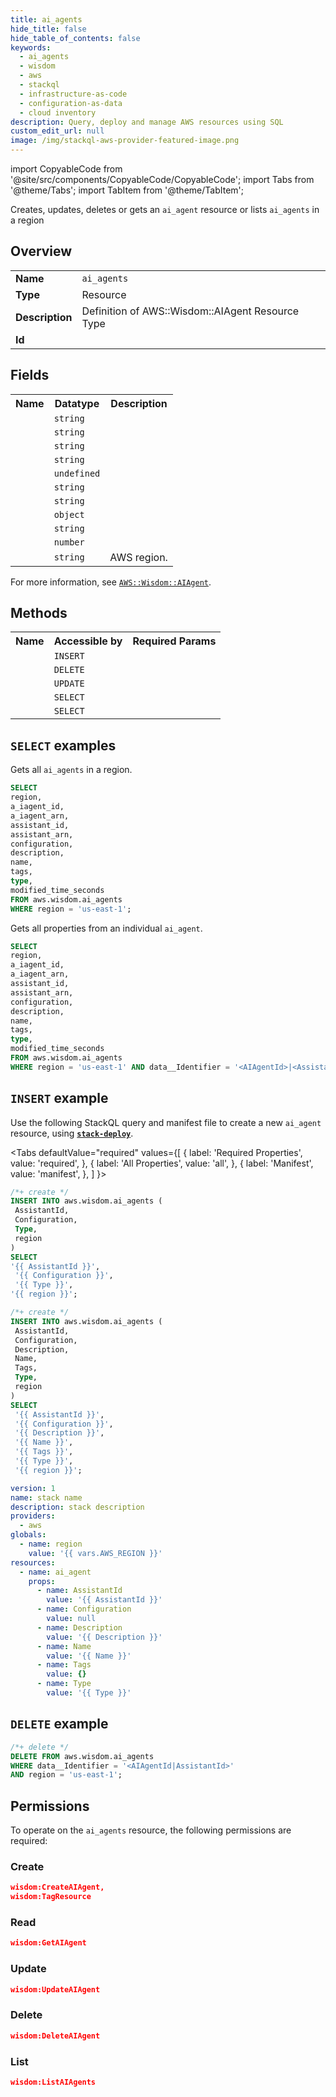```yaml
---
title: ai_agents
hide_title: false
hide_table_of_contents: false
keywords:
  - ai_agents
  - wisdom
  - aws
  - stackql
  - infrastructure-as-code
  - configuration-as-data
  - cloud inventory
description: Query, deploy and manage AWS resources using SQL
custom_edit_url: null
image: /img/stackql-aws-provider-featured-image.png
---
```


import CopyableCode from '@site/src/components/CopyableCode/CopyableCode';
import Tabs from '@theme/Tabs';
import TabItem from '@theme/TabItem';

Creates, updates, deletes or gets an <code>ai_agent</code> resource or lists <code>ai_agents</code> in a region

## Overview
<table>
<tbody>
<tr><td><b>Name</b></td><td><code>ai_agents</code></td></tr>
<tr><td><b>Type</b></td><td>Resource</td></tr>
<tr><td><b>Description</b></td><td>Definition of AWS::Wisdom::AIAgent Resource Type</td></tr>
<tr><td><b>Id</b></td><td><CopyableCode code="aws.wisdom.ai_agents" /></td></tr>
</tbody>
</table>

## Fields
<table>
<tbody>
<tr><th>Name</th><th>Datatype</th><th>Description</th></tr><tr><td><CopyableCode code="a_iagent_id" /></td><td><code>string</code></td><td></td></tr>
<tr><td><CopyableCode code="a_iagent_arn" /></td><td><code>string</code></td><td></td></tr>
<tr><td><CopyableCode code="assistant_id" /></td><td><code>string</code></td><td></td></tr>
<tr><td><CopyableCode code="assistant_arn" /></td><td><code>string</code></td><td></td></tr>
<tr><td><CopyableCode code="configuration" /></td><td><code>undefined</code></td><td></td></tr>
<tr><td><CopyableCode code="description" /></td><td><code>string</code></td><td></td></tr>
<tr><td><CopyableCode code="name" /></td><td><code>string</code></td><td></td></tr>
<tr><td><CopyableCode code="tags" /></td><td><code>object</code></td><td></td></tr>
<tr><td><CopyableCode code="type" /></td><td><code>string</code></td><td></td></tr>
<tr><td><CopyableCode code="modified_time_seconds" /></td><td><code>number</code></td><td></td></tr>
<tr><td><CopyableCode code="region" /></td><td><code>string</code></td><td>AWS region.</td></tr>
</tbody>
</table>

For more information, see <a href="https://docs.aws.amazon.com/AWSCloudFormation/latest/UserGuide/aws-resource-wisdom-aiagent.html"><code>AWS::Wisdom::AIAgent</code></a>.

## Methods

<table>
<tbody>
  <tr>
    <th>Name</th>
    <th>Accessible by</th>
    <th>Required Params</th>
  </tr>
  <tr>
    <td><CopyableCode code="create_resource" /></td>
    <td><code>INSERT</code></td>
    <td><CopyableCode code="AssistantId, Configuration, Type, region" /></td>
  </tr>
  <tr>
    <td><CopyableCode code="delete_resource" /></td>
    <td><code>DELETE</code></td>
    <td><CopyableCode code="data__Identifier, region" /></td>
  </tr>
  <tr>
    <td><CopyableCode code="update_resource" /></td>
    <td><code>UPDATE</code></td>
    <td><CopyableCode code="data__Identifier, data__PatchDocument, region" /></td>
  </tr>
  <tr>
    <td><CopyableCode code="list_resources" /></td>
    <td><code>SELECT</code></td>
    <td><CopyableCode code="region" /></td>
  </tr>
  <tr>
    <td><CopyableCode code="get_resource" /></td>
    <td><code>SELECT</code></td>
    <td><CopyableCode code="data__Identifier, region" /></td>
  </tr>
</tbody>
</table>

## `SELECT` examples
Gets all <code>ai_agents</code> in a region.
```sql
SELECT
region,
a_iagent_id,
a_iagent_arn,
assistant_id,
assistant_arn,
configuration,
description,
name,
tags,
type,
modified_time_seconds
FROM aws.wisdom.ai_agents
WHERE region = 'us-east-1';
```
Gets all properties from an individual <code>ai_agent</code>.
```sql
SELECT
region,
a_iagent_id,
a_iagent_arn,
assistant_id,
assistant_arn,
configuration,
description,
name,
tags,
type,
modified_time_seconds
FROM aws.wisdom.ai_agents
WHERE region = 'us-east-1' AND data__Identifier = '<AIAgentId>|<AssistantId>';
```

## `INSERT` example

Use the following StackQL query and manifest file to create a new <code>ai_agent</code> resource, using [__`stack-deploy`__](https://pypi.org/project/stack-deploy/).

<Tabs
    defaultValue="required"
    values={[
      { label: 'Required Properties', value: 'required', },
      { label: 'All Properties', value: 'all', },
      { label: 'Manifest', value: 'manifest', },
    ]
}>
<TabItem value="required">

```sql
/*+ create */
INSERT INTO aws.wisdom.ai_agents (
 AssistantId,
 Configuration,
 Type,
 region
)
SELECT 
'{{ AssistantId }}',
 '{{ Configuration }}',
 '{{ Type }}',
'{{ region }}';
```
</TabItem>
<TabItem value="all">

```sql
/*+ create */
INSERT INTO aws.wisdom.ai_agents (
 AssistantId,
 Configuration,
 Description,
 Name,
 Tags,
 Type,
 region
)
SELECT 
 '{{ AssistantId }}',
 '{{ Configuration }}',
 '{{ Description }}',
 '{{ Name }}',
 '{{ Tags }}',
 '{{ Type }}',
 '{{ region }}';
```
</TabItem>
<TabItem value="manifest">

```yaml
version: 1
name: stack name
description: stack description
providers:
  - aws
globals:
  - name: region
    value: '{{ vars.AWS_REGION }}'
resources:
  - name: ai_agent
    props:
      - name: AssistantId
        value: '{{ AssistantId }}'
      - name: Configuration
        value: null
      - name: Description
        value: '{{ Description }}'
      - name: Name
        value: '{{ Name }}'
      - name: Tags
        value: {}
      - name: Type
        value: '{{ Type }}'

```
</TabItem>
</Tabs>

## `DELETE` example

```sql
/*+ delete */
DELETE FROM aws.wisdom.ai_agents
WHERE data__Identifier = '<AIAgentId|AssistantId>'
AND region = 'us-east-1';
```

## Permissions

To operate on the <code>ai_agents</code> resource, the following permissions are required:

### Create
```json
wisdom:CreateAIAgent,
wisdom:TagResource
```

### Read
```json
wisdom:GetAIAgent
```

### Update
```json
wisdom:UpdateAIAgent
```

### Delete
```json
wisdom:DeleteAIAgent
```

### List
```json
wisdom:ListAIAgents
```

